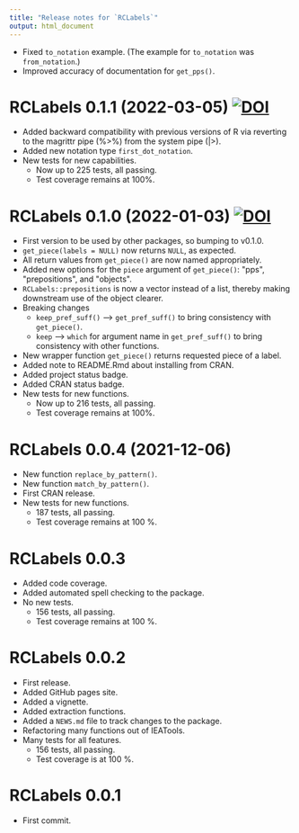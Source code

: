 ```yaml
---
title: "Release notes for `RCLabels`"
output: html_document
---
```



* Fixed `to_notation` example.
  (The example for `to_notation` was `from_notation`.)
* Improved accuracy of documentation for `get_pps()`.


# RCLabels 0.1.1 (2022-03-05) [![DOI](https://zenodo.org/badge/DOI/10.5281/zenodo.6331050.svg)](https://doi.org/10.5281/zenodo.6331050)

* Added backward compatibility with previous versions of R
  via reverting to the magrittr pipe (%>%) from the system pipe (|>).
* Added new notation type `first_dot_notation`.
* New tests for new capabilities.
    * Now up to 225 tests, all passing.
    * Test coverage remains at 100%.


# RCLabels 0.1.0 (2022-01-03) [![DOI](https://zenodo.org/badge/DOI/10.5281/zenodo.5819144.svg)](https://doi.org/10.5281/zenodo.5819144)

* First version to be used by other packages, so bumping to v0.1.0.
* `get_piece(labels = NULL)` now returns `NULL`, as expected.
* All return values from `get_piece()` are now named appropriately.
* Added new options for the `piece` argument of `get_piece()`: "pps", 
  "prepositions", and "objects".
* `RCLabels::prepositions` is now a vector instead of a list,
  thereby making downstream use of the object clearer.
* Breaking changes
    - `keep_pref_suff()` --> `get_pref_suff()` to bring consistency with `get_piece()`.
    - `keep` --> `which` for argument name in `get_pref_suff()`
      to bring consistency with other functions.
* New wrapper function `get_piece()` returns requested piece of a label.
* Added note to README.Rmd about installing from CRAN.
* Added project status badge.
* Added CRAN status badge.
* New tests for new functions.
    * Now up to 216 tests, all passing.
    * Test coverage remains at 100%.


# RCLabels 0.0.4 (2021-12-06)

* New function `replace_by_pattern()`.
* New function `match_by_pattern()`.
* First CRAN release.
* New tests for new functions.
    * 187 tests, all passing.
    * Test coverage remains at 100 %.


# RCLabels 0.0.3

* Added code coverage.
* Added automated spell checking to the package.
* No new tests.
    * 156 tests, all passing.
    * Test coverage remains at 100 %.


# RCLabels 0.0.2

* First release.
* Added GitHub pages site.
* Added a vignette.
* Added extraction functions. 
* Added a `NEWS.md` file to track changes to the package.
* Refactoring many functions out of IEATools.
* Many tests for all features.
    * 156 tests, all passing.
    * Test coverage is at 100 %.


# RCLabels 0.0.1

* First commit.

